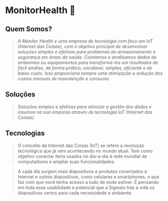 <h1>MonitorHealth 💉</h1>

<h2>Quem Somos?</h2>

> <i>A Monitor Health é uma empresa de tecnologia
com foco em IoT (Internet das Coisas), com o
objetivo principal de desenvolver soluções simples e
efetivas para problemas de armazenamento e
segurança em áreas da saúde.
Coletamos e analisamos dados de ambientes ou
equipamentos para transformá-los em resultados
de fácil análise, de forma prática, escalável, simples,
eficiente e de baixo custo. Isso proporciona sempre
uma otimização e redução dos custos mensais de
manutenção e consumo.</i>

<h2>Soluções</h2>

> <i>Soluções simples e efetivas para otimizar a gestão
dos dados e insumos na sua empresa através de
tecnologia IoT (Internet das Coisas).</i>

<h2>Tecnologias</h2>

> O conceito da Internet das Coisas (IoT) se refere a
revolução tecnológica que já vem acontecendo no
mundo atual. Tem como objetivo conectar itens usados
no dia-a-dia à rede mundial de computadores e ampliar
suas funcionalidades.

> A cada dia surgem mais dispositivos e produtos
conectados à Internet e outros dispositivos, como
celulares e smartphones, o que faz com que você tenha
acesso a tudo de onde estiver.
É pensando em toda essa usabilidade e potencial que a
Sigmais traz à vida os dispositivos certos para cada
necessidade e ambiente.
<!--

**Here are some ideas to get you started:**

🙋‍♀️ A short introduction - what is your organization all about?
🌈 Contribution guidelines - how can the community get involved?
👩‍💻 Useful resources - where can the community find your docs? Is there anything else the community should know?
🍿 Fun facts - what does your team eat for breakfast?
🧙 Remember, you can do mighty things with the power of [Markdown](https://docs.github.com/github/writing-on-github/getting-started-with-writing-and-formatting-on-github/basic-writing-and-formatting-syntax)
-->
